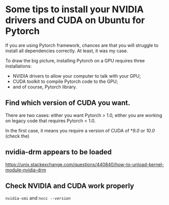 # Some tips to install your NVIDIA drivers and CUDA on Ubuntu for Pytorch

If you are using Pytorch framework, chances are that you will struggle to install all dependencies correctly.
At least, it was my case.

To draw the big picture, installing Pytorch on a GPU requires three installations:
- NVIDIA drivers to allow your computer to talk with your GPU;
- CUDA toolkit to compile Pytorch code to the GPU;
- and of course, Pytorch library.

## Find which version of CUDA you want.

There are two cases: either you want Pytorch > 1.0, either you are working on legacy code that requires Pytorch < 1.0.

In the first case, it means you require a version of CUDA of **9.0* or *10.0* (check the)


## nvidia-drm appears to be loaded 

https://unix.stackexchange.com/questions/440840/how-to-unload-kernel-module-nvidia-drm


## Check NVIDIA and CUDA work properly 

`nvidia-smi` and `nvcc --version`

